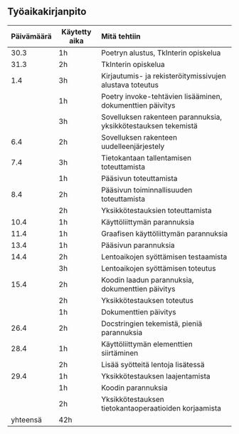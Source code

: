 ## Työaikakirjanpito

| Päivämäärä    | Käytetty aika | Mitä tehtiin  |
| ------------- | ------------- | :------------ |
| 30.3          | 1h            | Poetryn alustus, TkInterin opiskelua |
| 31.3          | 2h            | TkInterin opiskelua |
| 1.4           | 3h            | Kirjautumis- ja rekisteröitymissivujen alustava toteutus |
|               | 1h            | Poetry invoke-tehtävien lisääminen, dokumenttien päivitys |
|               | 3h            | Sovelluksen rakenteen parannuksia, yksikkötestauksen tekemistä |
| 6.4           | 2h            | Sovelluksen rakenteen uudelleenjärjestely |
| 7.4           | 3h            | Tietokantaan tallentamisen toteuttamista |
|               | 1h            | Pääsivun toteuttamista |
| 8.4           | 2h            | Pääsivun toiminnallisuuden toteuttamista |
|               | 2h            | Yksikkötestauksien toteuttamista |
| 10.4          | 1h            | Käyttöliittymän parannuksia |
| 11.4          | 1h            | Graafisen käyttöliittymän parannuksia |
| 13.4          | 1h            | Pääsivun parannuksia |
| 14.4          | 2h            | Lentoaikojen syöttämisen testaamista |
|               | 3h            | Lentoaikojen syöttämisen toteutus |
| 15.4          | 2h            | Koodin laadun parannuksia, dokumenttien päivitys |
|               | 2h            | Yksikkötestauksen toteutus |
|               | 1h            | Dokumenttien päivitys |
| 26.4          | 2h            | Docstringien tekemistä, pieniä parannuksia |
| 28.4          | 1h            | Käyttöliittymän elementtien siirtäminen |
|               | 2h            | Lisää syötteitä lentoja lisätessä |
| 29.4          | 1h            | Yksikkötestauksen laajentamista |
|               | 1h            | Koodin parannuksia |
|               | 2h            | Yksikkötestauksen tietokantaoperaatioiden korjaamista |
| yhteensä      | 42h           |
